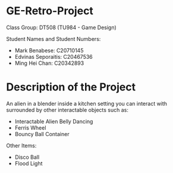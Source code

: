 # GE-Retro-Project

Class Group: DT508 (TU984 - Game Design)

Student Names and Student Numbers:
- Mark Benabese: C20710145
- Edvinas Seporaitis: C20467536
- Ming Hei Chan: C20342893

# Description of the Project
An alien in a blender inside a kitchen setting you can interact with surrounded by other interactable objects such as:
- Interactable Alien Belly Dancing
- Ferris Wheel
- Bouncy Ball Container

Other Items:
- Disco Ball
- Flood Light
